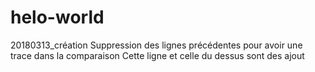 # helo-world
20180313_création
Suppression des lignes précédentes pour avoir une trace dans la comparaison
Cette ligne et celle du dessus sont des ajout
